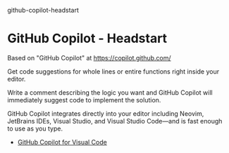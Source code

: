 github-copilot-headstart
# GitHub Copilot - Headstart

Based on "GitHub Copilot" at https://copilot.github.com/

Get code suggestions for whole lines or entire functions right inside your editor.

Write a comment describing the logic you want and GitHub Copilot will immediately suggest code to implement the solution.

GitHub Copilot integrates directly into your editor including Neovim, JetBrains IDEs, Visual Studio, and Visual Studio Code—and is fast enough to use as you type.

- [GitHub Copilot for Visual Code](https://code.visualstudio.com/)
